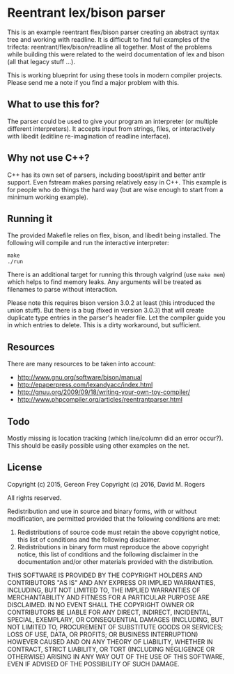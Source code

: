 # Reentrant lex/bison parser

This is an example reentrant flex/bison parser creating an abstract syntax tree
and working with readline.  It is difficult to find full examples
of the trifecta: reentrant/flex/bison/readline all together.
Most of the problems while building this were related to the weird
documentation of lex and bison (all that legacy stuff ...).

This is working blueprint for using these tools in modern compiler
projects. Please send me a note if you find a major problem
with this.

## What to use this for?

The parser could be used to give your program an interpreter
(or multiple different interpreters).  It accepts input
from strings, files, or interactively with libedit (editline
re-imagination of readline interface).


## Why not use C++?

C++ has its own set of parsers, including boost/spirit
and better antlr support.  Even fstream makes parsing
relatively easy in C++.  This example is for people who
do things the hard way (but are wise enough to start
from a minimum working example).


## Running it

The provided Makefile relies on flex, bison, and libedit being installed.
The following will compile and run the interactive interpreter:

	make
	./run

There is an additional target for running this through valgrind (use `make
mem`) which helps to find memory leaks.
Any arguments will be treated as filenames to parse without interaction.

Please note this requires bison version 3.0.2 at least (this introduced the
union stuff). But there is a bug (fixed in version 3.0.3) that will create
duplicate type entries in the parser's header file. Let the compiler guide you
in which entries to delete. This is a dirty workaround, but sufficient.


## Resources

There are many resources to be taken into account:

* http://www.gnu.org/software/bison/manual
* http://epaperpress.com/lexandyacc/index.html
* http://gnuu.org/2009/09/18/writing-your-own-toy-compiler/
* http://www.phpcompiler.org/articles/reentrantparser.html

## Todo

Mostly missing is location tracking (which line/column did an error occur?).
This should be easily possible using other examples on the net.


## License

Copyright (c) 2015, Gereon Frey
Copyright (c) 2016, David M. Rogers

All rights reserved.

Redistribution and use in source and binary forms, with or without
modification, are permitted provided that the following conditions are met:

1. Redistributions of source code must retain the above copyright notice, this
   list of conditions and the following disclaimer.
2. Redistributions in binary form must reproduce the above copyright notice,
   this list of conditions and the following disclaimer in the documentation
   and/or other materials provided with the distribution.

THIS SOFTWARE IS PROVIDED BY THE COPYRIGHT HOLDERS AND CONTRIBUTORS "AS IS" AND
ANY EXPRESS OR IMPLIED WARRANTIES, INCLUDING, BUT NOT LIMITED TO, THE IMPLIED
WARRANTIES OF MERCHANTABILITY AND FITNESS FOR A PARTICULAR PURPOSE ARE
DISCLAIMED. IN NO EVENT SHALL THE COPYRIGHT OWNER OR CONTRIBUTORS BE LIABLE FOR
ANY DIRECT, INDIRECT, INCIDENTAL, SPECIAL, EXEMPLARY, OR CONSEQUENTIAL DAMAGES
(INCLUDING, BUT NOT LIMITED TO, PROCUREMENT OF SUBSTITUTE GOODS OR SERVICES;
LOSS OF USE, DATA, OR PROFITS; OR BUSINESS INTERRUPTION) HOWEVER CAUSED AND
ON ANY THEORY OF LIABILITY, WHETHER IN CONTRACT, STRICT LIABILITY, OR TORT
(INCLUDING NEGLIGENCE OR OTHERWISE) ARISING IN ANY WAY OUT OF THE USE OF THIS
SOFTWARE, EVEN IF ADVISED OF THE POSSIBILITY OF SUCH DAMAGE.


